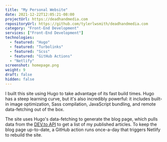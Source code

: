 ```yaml
---
title: "My Personal Website"
date: 2021-12-22T12:05:21-08:00
projectUrl: https://deadhandmedia.com
repositoryUrl: https://github.com/tylerlwsmith/deadhandmedia.com
category: "Front-End Development"
services: ["Front-End Development"]
technologies:
  - featured: "Hugo"
  - featured: "Turbolinks"
  - featured: "Scss"
  - featured: "GitHub Actions"
  - "Netlify"
screenshot: homepage.png
weight: 9
draft: false
hidden: false
---
```


I built this site using Hugo to take advantage of its fast build times. Hugo has a steep learning curve, but it's also incredibly powerful: it includes built-in image optimization, Sass compilation, JavaScript bundling, and remote data-fetching out of the box.

The site uses Hugo's data-fetching to generate the blog page, which pulls data from the [DEV.to API](https://developers.forem.com/api) to get a list of my published articles. To keep the blog page up-to-date, a GitHub action runs once-a-day that triggers Netlify to rebuild the site.
